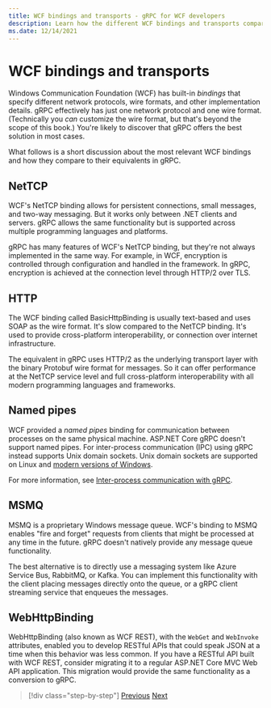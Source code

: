 ```yaml
---
title: WCF bindings and transports - gRPC for WCF developers
description: Learn how the different WCF bindings and transports compare to gRPC.
ms.date: 12/14/2021
---
```


# WCF bindings and transports

Windows Communication Foundation (WCF) has built-in *bindings* that specify different network protocols, wire formats, and other implementation details. gRPC effectively has just one network protocol and one wire format. (Technically you *can* customize the wire format, but that's beyond the scope of this book.) You're likely to discover that gRPC offers the best solution in most cases.

What follows is a short discussion about the most relevant WCF bindings and how they compare to their equivalents in gRPC.

## NetTCP

WCF's NetTCP binding allows for persistent connections, small messages, and two-way messaging. But it works only between .NET clients and servers. gRPC allows the same functionality but is supported across multiple programming languages and platforms.

gRPC has many features of WCF's NetTCP binding, but they're not always implemented in the same way. For example, in WCF, encryption is controlled through configuration and handled in the framework. In gRPC, encryption is achieved at the connection level through HTTP/2 over TLS.

## HTTP

The WCF binding called BasicHttpBinding is usually text-based and uses SOAP as the wire format. It's slow compared to the NetTCP binding. It's used to provide cross-platform interoperability, or connection over internet infrastructure.

The equivalent in gRPC uses HTTP/2 as the underlying transport layer with the binary Protobuf wire format for messages. So it can offer performance at the NetTCP service level and full cross-platform interoperability with all modern programming languages and frameworks.

## Named pipes

WCF provided a *named pipes* binding for communication between processes on the same physical machine. ASP.NET Core gRPC doesn't support named pipes. For inter-process communication (IPC) using gRPC instead supports Unix domain sockets. Unix domain sockets are supported on Linux and [modern versions of Windows](https://devblogs.microsoft.com/commandline/af_unix-comes-to-windows/).

For more information, see [Inter-process communication with gRPC](/aspnet/core/grpc/interprocess).

## MSMQ

MSMQ is a proprietary Windows message queue. WCF's binding to MSMQ enables "fire and forget" requests from clients that might be processed at any time in the future. gRPC doesn't natively provide any message queue functionality.

The best alternative is to directly use a messaging system like Azure Service Bus, RabbitMQ, or Kafka. You can implement this functionality with the client placing messages directly onto the queue, or a gRPC client streaming service that enqueues the messages.

## WebHttpBinding

WebHttpBinding (also known as WCF REST), with the `WebGet` and `WebInvoke` attributes, enabled you to develop RESTful APIs that could speak JSON at a time when this behavior was less common. If you have a RESTful API built with WCF REST, consider migrating it to a regular ASP.NET Core MVC Web API application. This migration would provide the same functionality as a conversion to gRPC.

>[!div class="step-by-step"]
>[Previous](wcf-endpoints-grpc-methods.md)
>[Next](rpc-types.md)
